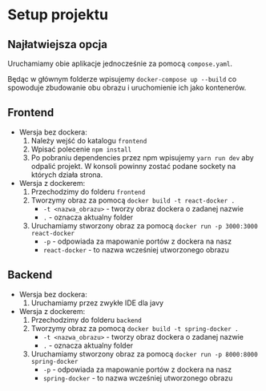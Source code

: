 # Setup projektu 

## Najłatwiejsza opcja

Uruchamiamy obie aplikacje jednocześnie za pomocą `compose.yaml`. 

Będąc w głównym folderze wpisujemy `docker-compose up --build` co spowoduje zbudowanie obu obrazu i uruchomienie ich jako kontenerów.

## Frontend 
- Wersja bez dockera:
    1. Należy wejść do katalogu `frontend`
    2. Wpisać polecenie `npm install`
    3. Po pobraniu dependencies przez npm wpisujemy `yarn run dev` aby odpalić projekt. W konsoli powinny zostać podane sockety na których działa strona. 
- Wersja z dockerem:
  1. Przechodzimy do folderu `frontend`
  2. Tworzymy obraz za pomocą `docker build -t react-docker .`
      - `-t <nazwa_obrazu>` - tworzy obraz dockera o zadanej nazwie
      - `.` - oznacza aktualny folder
  4. Uruchamiamy stworzony obraz za pomocą `docker run -p 3000:3000 react-docker`
      - `-p` - odpowiada za mapowanie portów z dockera na nasz
      - `react-docker` - to nazwa wcześniej utworzonego obrazu

## Backend
- Wersja bez dockera:
    1. Uruchamiamy przez zwykłe IDE dla javy
- Wersja z dockerem:
  1. Przechodzimy do folderu `backend`
  2. Tworzymy obraz za pomocą `docker build -t spring-docker .`
      - `-t <nazwa_obrazu>` - tworzy obraz dockera o zadanej nazwie
      - `.` - oznacza aktualny folder
  4. Uruchamiamy stworzony obraz za pomocą `docker run -p 8000:8000 spring-docker`
      - `-p` - odpowiada za mapowanie portów z dockera na nasz
      - `spring-docker` - to nazwa wcześniej utworzonego obrazu

